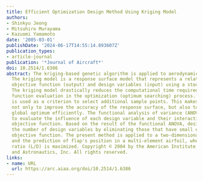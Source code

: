 ```yaml
---
title: Efficient Optimization Design Method Using Kriging Model
authors:
- Shinkyu Jeong
- Mitsuhiro Murayama
- Kazuomi Yamamoto
date: '2005-03-01'
publishDate: '2024-06-17T14:55:14.893607Z'
publication_types:
- article-journal
publication: '*Journal of Aircraft*'
doi: 10.2514/1.6386
abstract: The kriging-based genetic algorithm is applied to aerodynamic design problems.
  The kriging model is a response surface model that represents a relationship between
  objective function (output) and design variables (input) using a stochastic process.
  The kriging model drastically reduces the computational time required for objective
  function evaluation in the optimization (optimum searching) process. Expected improvement
  is used as a criterion to select additional sample points. This makes it possible
  not only to improve the accuracy of the response surface, but also to explore the
  global optimum efficiently. The functional analysis of variance (ANOVA) is conducted
  to evaluate the influence of each design variable and their interactions to the
  objective function. Based on the result of the functional ANOVA, designers can reduce
  the number of design variables by eliminating those that have small effect on the
  objective function. The present method is applied to a two-dimensional airfoil design
  and the prediction of flap's position in a multi-element airfoil, where the lift-to-drag
  ratio (L/D) is maximized. Copyright © 2004 by the American Institute of Aeronautics
  and Astronautics, Inc. All rights reserved.
links:
- name: URL
  url: https://arc.aiaa.org/doi/10.2514/1.6386
---
```

